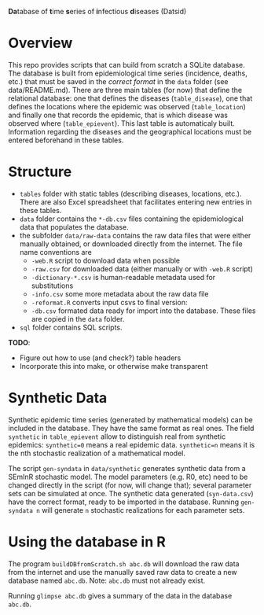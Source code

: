**Da**tabase of **t**ime **s**eries of **i**nfectious **d**iseases (Datsid)

Overview
========
This repo provides scripts that can build from scratch a SQLite database. 
The database is built from epidemiological time series (incidence, deaths, etc.) that must be saved in the _correct format_ in the `data` folder (see data/README.md). 
There are three main tables (for now) that define the relational database: one that defines the diseases (`table_disease`), one that defines the locations where the epidemic was observed (`table_location`) and finally one that records the epidemic, that is which disease was observed where (`table_epievent`). This last table is automaticaly built.
Information regarding the diseases and the geographical locations must be entered beforehand in these tables.

Structure
========

* `tables` folder with static tables (describing diseases, locations, etc.). There are also Excel spreadsheet that facilitates entering new entries in these tables. 
* `data` folder contains the `*-db.csv` files containing the epidemiological data that populates the database.
* the subfolder `data/raw-data` contains the raw data files that were either manually obtained, or downloaded directly from the internet. The file name conventions are
  * `-web.R` script to download data when possible
  * `-raw.csv` for downloaded data (either manually or with `-web.R` script)
  * `-dictionary-*.csv` is human-readable metadata used for substitutions 
  * `-info.csv` some more metadata about the raw data file
  * `-reformat.R` converts input csvs to final version:
  * `-db.csv` formated data ready for import into the database. These files are copied in the `data` folder.
* `sql` folder contains SQL scripts.

__TODO__:
* Figure out how to use (and check?) table headers
* Incorporate this into make, or otherwise make transparent


Synthetic Data
==============

Synthetic epidemic time series (generated by mathematical models) can be included in the database. They have the same format as real ones. The field `synthetic` in `table_epievent` allow to distinguish real from synthetic epidemics: `synthetic=0` means a real epidemic data. `synthetic=n` means it is the nth stochastic realization of a mathematical model.

The script `gen-syndata` in `data/synthetic` generates synthetic data from a SEmInR stochastic model. The model parameters (e.g. R0, etc) need to be changed directly in the script (for now, will change that); several parameter sets can be simulated at once. The synthetic data generated (`syn-data.csv`) have the correct format, ready to be imported in the database.
Running `gen-syndata n` will generate `n` stochastic realizations for each parameter sets.

Using the database in R
=======================

The program `buildDBfromScratch.sh abc.db` will download the raw data from the internet and use the manually saved raw data to create a new database named `abc.db`. Note: `abc.db` must not already exist.

Running `glimpse abc.db` gives a summary of the data in the database `abc.db`.

